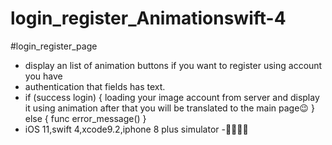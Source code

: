 # login_register_Animationswift-4
#login_register_page
- display an list of animation buttons if you want to register using account you have
- authentication that fields has text.
- if (success login) 
{
loading your image account from server
and display it using animation after that 
you will be translated to the main page😉
}
else
{
func error_message()
}
- iOS 11,swift 4,xcode9.2,iphone 8 plus simulator
-🙂🙂🙂🙂
